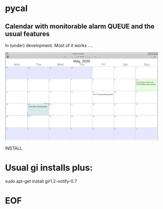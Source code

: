 # pycal

## Calendar with monitorable alarm QUEUE and the usual features

In (under) development. Most of it works ....

![Screen shot o pycal](pycal_screen.png "PyCal Screen Shot")

INSTALL

# Usual gi installs plus:

sudo apt-get install gir1.2-notify-0.7


# EOF















